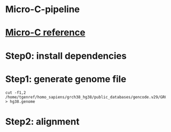 # Micro-C-pipeline

# [Micro-C reference](https://micro-c.readthedocs.io/en/latest/index.html)

# Step0: install dependencies

# Step1: generate genome file

```
cut -f1,2 /home/tgenref/homo_sapiens/grch38_hg38/public_databases/gencode.v29/GRCh38.primary_assembly.genome.fa.fai > hg38.genome
```

# Step2: alignment

